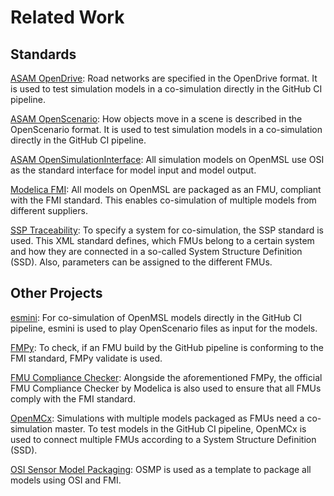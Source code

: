 # Related Work

## Standards

[ASAM OpenDrive](https://www.asam.net/standards/detail/opendrive/):
Road networks are specified in the OpenDrive format.
It is used to test simulation models in a co-simulation directly in the GitHub CI pipeline.

[ASAM OpenScenario](https://www.asam.net/standards/detail/openscenario/):
How objects move in a scene is described in the OpenScenario format.
It is used to test simulation models in a co-simulation directly in the GitHub CI pipeline.

[ASAM OpenSimulationInterface](https://github.com/OpenSimulationInterface/open-simulation-interface):
All simulation models on OpenMSL use OSI as the standard interface for model input and model output.

[Modelica FMI](https://fmi-standard.org/):
All models on OpenMSL are packaged as an FMU, compliant with the FMI standard.
This enables co-simulation of multiple models from different suppliers.

[SSP Traceability](https://github.com/PMSFIT/SSPTraceability):
To specify a system for co-simulation, the SSP standard is used.
This XML standard defines, which FMUs belong to a certain system and how they are connected in a so-called System Structure Definition (SSD).
Also, parameters can be assigned to the different FMUs.

## Other Projects

[esmini](https://github.com/esmini/esmini):
For co-simulation of OpenMSL models directly in the GitHub CI pipeline, esmini is used to play OpenScenario files as input for the models.

[FMPy](https://github.com/CATIA-Systems/FMPy):
To check, if an FMU build by the GitHub pipeline is conforming to the FMI standard, FMPy validate is used.

[FMU Compliance Checker](https://github.com/modelica-tools/FMUComplianceChecker):
Alongside the aforementioned FMPy, the official FMU Compliance Checker by Modelica is also used to ensure that all FMUs comply with the FMI standard.

[OpenMCx](https://github.com/eclipse/openmcx):
Simulations with multiple models packaged as FMUs need a co-simulation master.
To test models in the GitHub CI pipeline, OpenMCx is used to connect multiple FMUs according to a System Structure Definition (SSD).

[OSI Sensor Model Packaging](https://github.com/OpenSimulationInterface/osi-sensor-model-packaging):
OSMP is used as a template to package all models using OSI and FMI.
